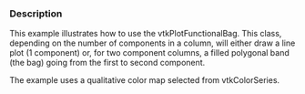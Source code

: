 ### Description

This example illustrates how to use the vtkPlotFunctionalBag. This class, depending on the number of components in a column, will either draw a line plot (1 component) or, for two component columns, a filled polygonal band (the bag) going from the first to second component.

The example uses a qualitative color map selected from vtkColorSeries.
